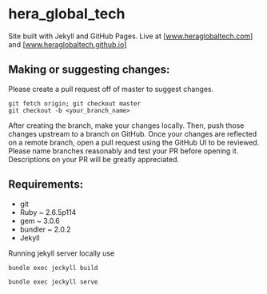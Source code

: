 # hera_global_tech
Site built with Jekyll and GitHub Pages.
Live at [www.heraglobaltech.com] and [www.heraglobaltech.github.io]

## Making or suggesting changes:
Please create a pull request off of master to suggest changes.
```shell
git fetch origin; git checkout master
git checkout -b <your_branch_name>
```
After creating the branch, make your changes locally. Then, push those changes upstream to a branch on GitHub.
Once your changes are reflected on a remote branch, open a pull request using the GitHub UI to be reviewed. 
Please name branches reasonably and test your PR before opening it. Descriptions on your PR will be greatly appreciated.

## Requirements:
 - git
 - Ruby ~ 2.6.5p114 
 - gem ~ 3.0.6
 - bundler ~ 2.0.2
 - Jekyll
 
 
Running jekyll server locally use

`bundle exec jeckyll build`

`bundle exec jeckyll serve`
